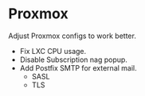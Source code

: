 # Proxmox

Adjust Proxmox configs to work better.

- Fix LXC CPU usage.
- Disable Subscription nag popup.
- Add Postfix SMTP for external mail.
  - SASL
  - TLS
